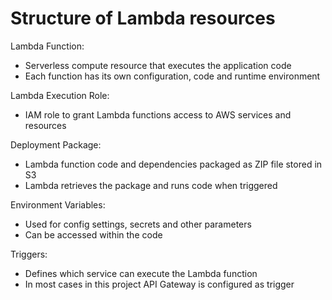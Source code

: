 # Structure of Lambda resources

Lambda Function:
- Serverless compute resource that executes the application code
- Each function has its own configuration, code and runtime environment

Lambda Execution Role:
- IAM role to grant Lambda functions access to AWS services and resources

Deployment Package:
- Lambda function code and dependencies packaged as ZIP file stored in S3
- Lambda retrieves the package and runs code when triggered

Environment Variables:
- Used for config settings, secrets and other parameters
- Can be accessed within the code

Triggers:
- Defines which service can execute the Lambda function
- In most cases in this project API Gateway is configured as trigger